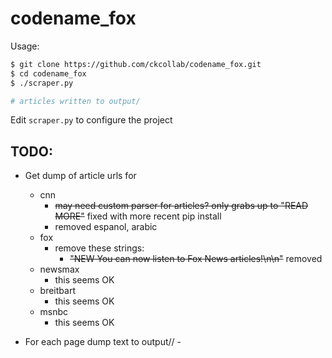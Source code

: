 # codename_fox

Usage:

```bash
$ git clone https://github.com/ckcollab/codename_fox.git
$ cd codename_fox
$ ./scraper.py

# articles written to output/
```

Edit `scraper.py` to configure the project

## TODO:

 - Get dump of article urls for
   - cnn
     - ~~may need custom parser for articles? only grabs up to "READ MORE"~~ fixed with more recent pip install
     - removed espanol, arabic
   - fox
     - remove these strings:
       - ~~"NEW You can now listen to Fox News articles!\n\n"~~ removed
   - newsmax
     - this seems OK
   - breitbart
     - this seems OK
   - msnbc
     - this seems OK

 - For each page dump text to output/<org name>/<date> - <title>.txt

 - Use pool to fetch articles?

 - For each set of article urls, comb through them and find problems
   - espanol?
   - arabic?
   - videos?
   - need to remove non-english stuff
